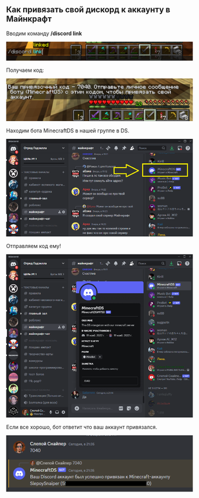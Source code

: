## Как привязать свой дискорд к аккаунту в Майнкрафт

Вводим команду **/discord link**

![](ds_link_01.png)

Получаем код:

![](ds_link_02.png)

Находим бота MinecraftDS в нашей группе в DS.

![](ds_link_03.png)

Отправляем код ему!

![](ds_link_04.png)


Если все хорошо, бот ответит что ваш аккаунт привязался.

![](ds_link_05.png)
